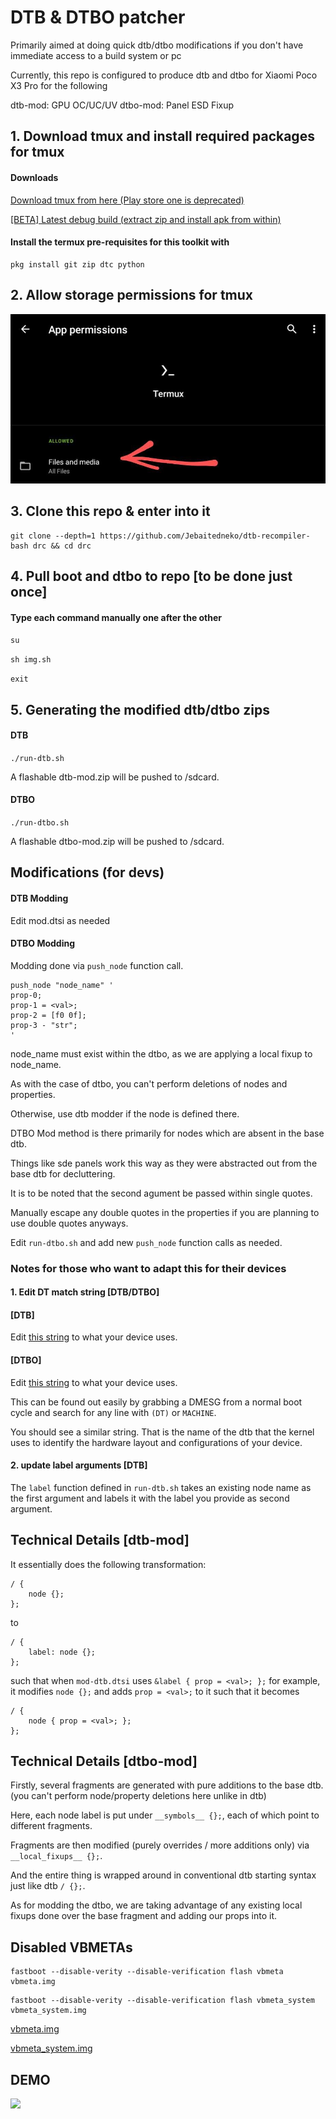 # DTB & DTBO patcher

Primarily aimed at doing quick dtb/dtbo modifications if you don't have immediate access
to a build system or pc

Currently, this repo is configured to produce dtb and dtbo for Xiaomi Poco X3 Pro for the following

dtb-mod: GPU OC/UC/UV
dtbo-mod: Panel ESD Fixup

## 1. Download tmux and install required packages for tmux

#### Downloads

[Download tmux from here (Play store one is deprecated)](https://f-droid.org/repo/com.termux_117.apk)

[\[BETA\] Latest debug build (extract zip and install apk from within)](https://github.com/termux/termux-app/suites/4044720919/artifacts/102504345)

#### Install the termux pre-requisites for this toolkit with

```
pkg install git zip dtc python
```
## 2. Allow storage permissions for tmux
![](https://github.com/Jebaitedneko/dtb-recompiler-bash/raw/318074366be0a6b290fe689b01bdfce91165bcae/demo-tmux-storage-perm.jpg)

## 3. Clone this repo & enter into it
```
git clone --depth=1 https://github.com/Jebaitedneko/dtb-recompiler-bash drc && cd drc
```
## 4. Pull boot and dtbo to repo [to be done just once]

#### Type each command manually one after the other

`su`

`sh img.sh`

`exit`

## 5. Generating the modified dtb/dtbo zips

#### DTB

`./run-dtb.sh`

A flashable dtb-mod.zip will be pushed to /sdcard.

#### DTBO

`./run-dtbo.sh`

A flashable dtbo-mod.zip will be pushed to /sdcard.

## Modifications (for devs)

#### DTB Modding

Edit mod.dtsi as needed

#### DTBO Modding

Modding done via `push_node` function call.

```
push_node "node_name" '
prop-0;
prop-1 = <val>;
prop-2 = [f0 0f];
prop-3 - "str";
'

```

node_name must exist within the dtbo, as we are applying a local fixup to node_name.

As with the case of dtbo, you can't perform deletions of nodes and properties.


Otherwise, use dtb modder if the node is defined there.


DTBO Mod method is there primarily for nodes which are absent in the base dtb.


Things like sde panels work this way as they were abstracted out from the base dtb for decluttering.


It is to be noted that the second agument be passed within single quotes.


Manually escape any double quotes in the properties if you are planning to use double quotes anyways.

Edit `run-dtbo.sh` and add new `push_node` function calls as needed.

### Notes for those who want to adapt this for their devices

#### 1. Edit DT match string [DTB/DTBO]

#### [DTB]
Edit [this string](https://github.com/Jebaitedneko/dtb-recompiler-bash/blob/master/run-dtb.sh#L8) to what your device uses.

#### [DTBO]
Edit [this string](https://github.com/Jebaitedneko/dtb-recompiler-bash/blob/master/run-dtbo.sh#L8) to what your device uses.

This can be found out easily by grabbing a DMESG from a normal boot cycle and search for any line with `(DT)` or `MACHINE`.

You should see a similar string. That is the name of the dtb that the kernel uses to identify the hardware layout and configurations of your device.

#### 2. update label arguments [DTB]

The `label` function defined in `run-dtb.sh` takes an existing node name as the first argument and labels it with the label you provide as second argument.

## Technical Details [dtb-mod]

It essentially does the following transformation:

```
/ {
	node {};
};
```
to

```
/ {
	label: node {};
};
```

such that when `mod-dtb.dtsi` uses `&label { prop = <val>; };` for example, it modifies `node {};` and adds `prop = <val>;` to it such that it becomes

```
/ {
	node { prop = <val>; };
};
```

## Technical Details [dtbo-mod]

Firstly, several fragments are generated with pure additions to the base dtb. (you can't perform node/property deletions here unlike in dtb)

Here, each node label is put under `__symbols__ {};`, each of which point to different fragments.

Fragments are then modified (purely overrides / more additions only) via `__local_fixups__ {};`.

And the entire thing is wrapped around in conventional dtb starting syntax just like dtb `/ {};`.

As for modding the dtbo, we are taking advantage of any existing local fixups done over the base fragment and adding our props into it.

## Disabled VBMETAs

```
fastboot --disable-verity --disable-verification flash vbmeta vbmeta.img
```
```
fastboot --disable-verity --disable-verification flash vbmeta_system vbmeta_system.img
```

[vbmeta.img](https://github.com/Jebaitedneko/dtb-recompiler-bash/raw/4699aae8aa880b905d8d5d60e13b02e318d92a29/vbmeta.img)

[vbmeta_system.img](https://github.com/Jebaitedneko/dtb-recompiler-bash/raw/4699aae8aa880b905d8d5d60e13b02e318d92a29/vbmeta_system.img)

## DEMO

![](https://github.com/Jebaitedneko/dtb-recompiler-bash/raw/318074366be0a6b290fe689b01bdfce91165bcae/demo.gif)
